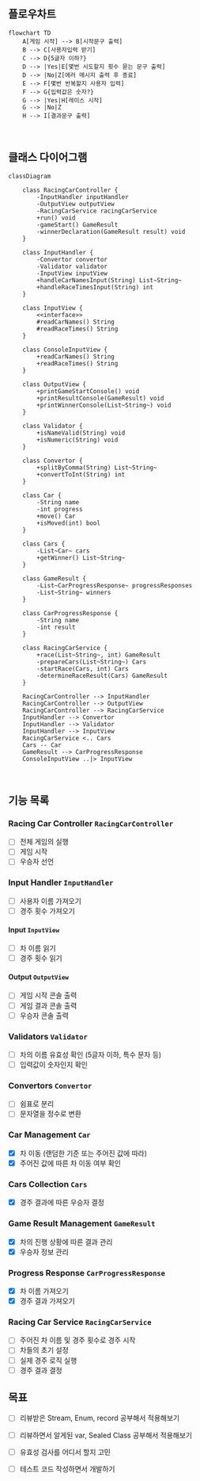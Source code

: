 ## 플로우차트
```mermaid
flowchart TD
    A[게임 시작] --> B[시작문구 출력]
    B --> C[사용자입력 받기]
    C --> D{5글자 이하?}
    D --> |Yes|E[몇번 시도할지 횟수 묻는 문구 출력]
    D --> |No|Z[에러 메시지 출력 후 종료]
    E --> F[몇번 반복할지 사용자 입력]
    F --> G{입력값은 숫자?}
    G --> |Yes|H[레이스 시작]
    G --> |No|Z
    H --> I[결과문구 출력]
```

<br>

## 클래스 다이어그램
```mermaid
classDiagram

    class RacingCarController {
        -InputHandler inputHandler
        -OutputView outputView
        -RacingCarService racingCarService
        +run() void
        -gameStart() GameResult
        -winnerDeclaration(GameResult result) void
    }

    class InputHandler {
        -Convertor convertor
        -Validator validator
        -InputView inputView
        +handleCarNamesInput(String) List~String~
        +handleRaceTimesInput(String) int
    }

    class InputView {
        <<interface>>
        #readCarNames() String
        #readRaceTimes() String
    }

    class ConsoleInputView {
        +readCarNames() String
        +readRaceTimes() String
    }

    class OutputView {
        +printGameStartConsole() void
        +printResultConsole(GameResult) void
        +printWinnerConsole(List~String~) void
    }

    class Validator {
        +isNameValid(String) void
        +isNumeric(String) void
    }

    class Convertor {
        +splitByComma(String) List~String~
        +convertToInt(String) int
    }

    class Car {
        -String name
        -int progress
        +move() Car
        +isMoved(int) bool
    }

    class Cars {
        -List~Car~ cars
        +getWinner() List~String~
    }

    class GameResult {
        -List~CarProgressResponse~ progressResponses
        -List~String~ winners
    }

    class CarProgressResponse {
        -String name
        -int result
    }

    class RacingCarService {
        +race(List~String~, int) GameResult
        -prepareCars(List~String~) Cars
        -startRace(Cars, int) Cars
        -determineRaceResult(Cars) GameResult
    }

    RacingCarController --> InputHandler
    RacingCarController --> OutputView
    RacingCarController --> RacingCarService
    InputHandler --> Convertor
    InputHandler --> Validator
    InputHandler --> InputView
    RacingCarService <.. Cars
    Cars -- Car
    GameResult --> CarProgressResponse
    ConsoleInputView ..|> InputView
```

<br>


## 기능 목록

### Racing Car Controller `RacingCarController`
- [ ] 전체 게임의 실행
- [ ] 게임 시작
- [ ] 우승자 선언

### Input Handler `InputHandler`
- [ ] 사용자 이름 가져오기
- [ ] 경주 횟수 가져오기

#### Input `InputView`
- [ ] 차 이름 읽기
- [ ] 경주 횟수 읽기

#### Output `OutputView`
- [ ] 게임 시작 콘솔 출력
- [ ] 게임 결과 콘솔 출력
- [ ] 우승자 콘솔 출력

### Validators `Validator`
- [ ] 차의 이름 유효성 확인 (5글자 이하, 특수 문자 등)
- [ ] 입력값이 숫자인지 확인

### Convertors `Convertor`
- [ ] 쉼표로 분리
- [ ] 문자열을 정수로 변환

### Car Management `Car`
- [x] 차 이동 (랜덤한 기준 또는 주어진 값에 따라)
- [x] 주어진 값에 따른 차 이동 여부 확인

### Cars Collection `Cars`
- [x] 경주 결과에 따른 우승자 결정

### Game Result Management `GameResult`
- [x] 차의 진행 상황에 따른 결과 관리
- [x] 우승자 정보 관리

### Progress Response `CarProgressResponse`
- [x] 차 이름 가져오기
- [x] 경주 결과 가져오기

### Racing Car Service `RacingCarService`
- [ ] 주어진 차 이름 및 경주 횟수로 경주 시작
- [ ] 차들의 초기 설정
- [ ] 실제 경주 로직 실행
- [ ] 경주 결과 결정

## 목표
- [ ] 리뷰받은 Stream, Enum, record 공부해서 적용해보기
- [ ] 리뷰하면서 알게된 var, Sealed Class 공부해서 적용해보기
- [ ] 유효성 검사를 어디서 할지 고민
- [ ] 테스트 코드 작성하면서 개발하기

